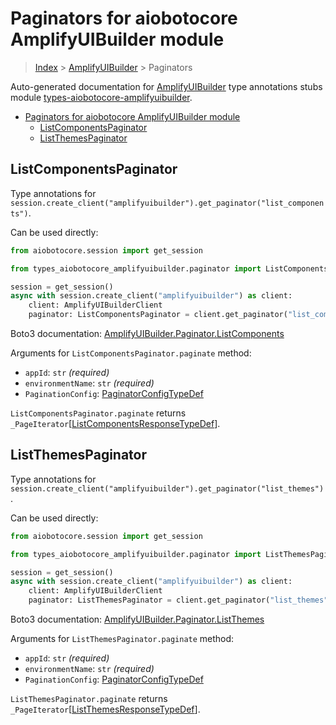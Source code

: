 <a id="paginators-for-aiobotocore-amplifyuibuilder-module"></a>

# Paginators for aiobotocore AmplifyUIBuilder module

> [Index](..) > [AmplifyUIBuilder](.) > Paginators

Auto-generated documentation for
[AmplifyUIBuilder](https://boto3.amazonaws.com/v1/documentation/api/latest/reference/services/amplifyuibuilder.html#AmplifyUIBuilder)
type annotations stubs module
[types-aiobotocore-amplifyuibuilder](https://pypi.org/project/types-aiobotocore-amplifyuibuilder/).

- [Paginators for aiobotocore AmplifyUIBuilder module](#paginators-for-aiobotocore-amplifyuibuilder-module)
  - [ListComponentsPaginator](#listcomponentspaginator)
  - [ListThemesPaginator](#listthemespaginator)

<a id="listcomponentspaginator"></a>

## ListComponentsPaginator

Type annotations for
`session.create_client("amplifyuibuilder").get_paginator("list_components")`.

Can be used directly:

```python
from aiobotocore.session import get_session

from types_aiobotocore_amplifyuibuilder.paginator import ListComponentsPaginator

session = get_session()
async with session.create_client("amplifyuibuilder") as client:
    client: AmplifyUIBuilderClient
    paginator: ListComponentsPaginator = client.get_paginator("list_components")
```

Boto3 documentation:
[AmplifyUIBuilder.Paginator.ListComponents](https://boto3.amazonaws.com/v1/documentation/api/latest/reference/services/amplifyuibuilder.html#AmplifyUIBuilder.Paginator.ListComponents)

Arguments for `ListComponentsPaginator.paginate` method:

- `appId`: `str` *(required)*
- `environmentName`: `str` *(required)*
- `PaginationConfig`:
  [PaginatorConfigTypeDef](./type_defs.md#paginatorconfigtypedef)

`ListComponentsPaginator.paginate` returns
`_PageIterator`\[[ListComponentsResponseTypeDef](./type_defs.md#listcomponentsresponsetypedef)\].

<a id="listthemespaginator"></a>

## ListThemesPaginator

Type annotations for
`session.create_client("amplifyuibuilder").get_paginator("list_themes")`.

Can be used directly:

```python
from aiobotocore.session import get_session

from types_aiobotocore_amplifyuibuilder.paginator import ListThemesPaginator

session = get_session()
async with session.create_client("amplifyuibuilder") as client:
    client: AmplifyUIBuilderClient
    paginator: ListThemesPaginator = client.get_paginator("list_themes")
```

Boto3 documentation:
[AmplifyUIBuilder.Paginator.ListThemes](https://boto3.amazonaws.com/v1/documentation/api/latest/reference/services/amplifyuibuilder.html#AmplifyUIBuilder.Paginator.ListThemes)

Arguments for `ListThemesPaginator.paginate` method:

- `appId`: `str` *(required)*
- `environmentName`: `str` *(required)*
- `PaginationConfig`:
  [PaginatorConfigTypeDef](./type_defs.md#paginatorconfigtypedef)

`ListThemesPaginator.paginate` returns
`_PageIterator`\[[ListThemesResponseTypeDef](./type_defs.md#listthemesresponsetypedef)\].
